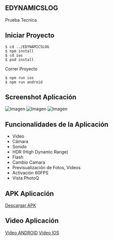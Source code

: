 ## EDYNAMICSLOG
Prueba Tecnica

## Iniciar Proyecto

```
$ cd ../EDYNAMICSLOG
$ npm install
$ cd ios
$ pod install
```

Correr Proyecto

```
$ npm run ios
$ npm run android

```

## Screenshot Aplicación
![Imagen](https://i.ibb.co/1sBngZ9/home.png)
![Imagen](https://i.ibb.co/9tMpgWW/PHOTOQ.png)
![Imagen](https://i.ibb.co/zH4jmRd/zoom.png=900x900)


## Funcionalidades de la Aplicación

- Video
- Cámara
- Sonido
- HDR (High Dynamic Range)
- Flash
- Cambio Camara
- Previsualización de Fotos, Videos
- Activación 60FPS
- Vista PhotoQ

## APK Aplicación
[Descargar APK](https://drive.google.com/file/d/1RNyZqtMKfykWwitI3VK4n3j7zkxnf45l/view?usp=sharing)


## Video Aplicación

[Video ANDROID](https://www.youtube.com/watch?v=iWedsgGUndw)
[Video IOS](https://www.youtube.com/shorts/CTBTrqZhsco)
